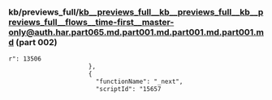 ### kb/previews_full/kb__previews_full__kb__previews_full__kb__previews_full__flows__time-first__master-only@auth.har.part065.md.part001.md.part001.md.part001.md (part 002)

```md
r": 13506
                      },
                      {
                        "functionName": "_next",
                        "scriptId": "15657
```

```
